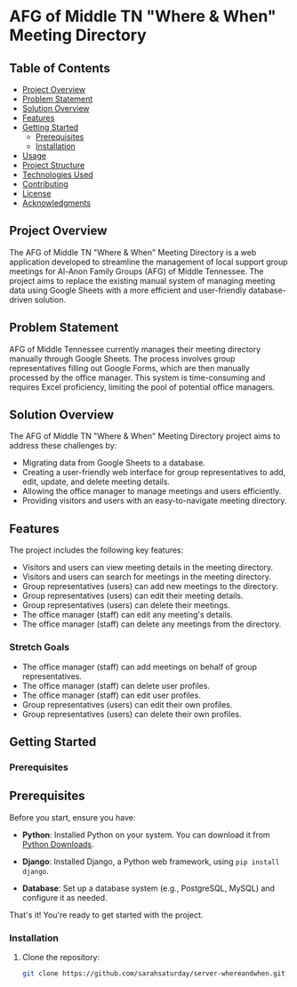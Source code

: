 # AFG of Middle TN "Where & When" Meeting Directory

## Table of Contents
- [Project Overview](#project-overview)
- [Problem Statement](#problem-statement)
- [Solution Overview](#solution-overview)
- [Features](#features)
- [Getting Started](#getting-started)
  - [Prerequisites](#prerequisites)
  - [Installation](#installation)
- [Usage](#usage)
- [Project Structure](#project-structure)
- [Technologies Used](#technologies-used)
- [Contributing](#contributing)
- [License](#license)
- [Acknowledgments](#acknowledgments)

## Project Overview

The AFG of Middle TN "Where & When" Meeting Directory is a web application developed to streamline the management of local support group meetings for Al-Anon Family Groups (AFG) of Middle Tennessee. The project aims to replace the existing manual system of managing meeting data using Google Sheets with a more efficient and user-friendly database-driven solution.

## Problem Statement

AFG of Middle Tennessee currently manages their meeting directory manually through Google Sheets. The process involves group representatives filling out Google Forms, which are then manually processed by the office manager. This system is time-consuming and requires Excel proficiency, limiting the pool of potential office managers.

## Solution Overview

The AFG of Middle TN "Where & When" Meeting Directory project aims to address these challenges by:
- Migrating data from Google Sheets to a database.
- Creating a user-friendly web interface for group representatives to add, edit, update, and delete meeting details.
- Allowing the office manager to manage meetings and users efficiently.
- Providing visitors and users with an easy-to-navigate meeting directory.

## Features

The project includes the following key features:

- Visitors and users can view meeting details in the meeting directory.
- Visitors and users can search for meetings in the meeting directory.
- Group representatives (users) can add new meetings to the directory.
- Group representatives (users) can edit their meeting details.
- Group representatives (users) can delete their meetings.
- The office manager (staff) can edit any meeting's details.
- The office manager (staff) can delete any meetings from the directory.

### Stretch Goals

- The office manager (staff) can add meetings on behalf of group representatives.
- The office manager (staff) can delete user profiles.
- The office manager (staff) can edit user profiles.
- Group representatives (users) can edit their own profiles.
- Group representatives (users) can delete their own profiles.

## Getting Started

### Prerequisites

## Prerequisites

Before you start, ensure you have:

- **Python**: Installed Python on your system. You can download it from [Python Downloads](https://www.python.org/downloads/).

- **Django**: Installed Django, a Python web framework, using `pip install django`.

- **Database**: Set up a database system (e.g., PostgreSQL, MySQL) and configure it as needed.

That's it! You're ready to get started with the project.

### Installation

1. Clone the repository:

   ```bash
   git clone https://github.com/sarahsaturday/server-whereandwhen.git


